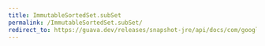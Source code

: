 ```yaml
---
title: ImmutableSortedSet.subSet
permalink: /ImmutableSortedSet.subSet/
redirect_to: https://guava.dev/releases/snapshot-jre/api/docs/com/google/common/collect/ImmutableSortedSet.html#subSet-E-E-
---
```

